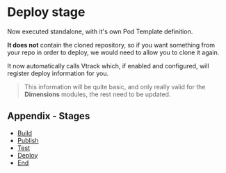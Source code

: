 # Deploy stage

Now executed standalone, with it's own Pod Template definition.

**It does not** contain the cloned repository, so if you want something from your repo in order to deploy, we would need
to allow you to clone it again.

It now automatically calls Vtrack which, if enabled and configured, will register deploy information for you.

> This information will be quite basic, and only really valid for the **Dimensions** modules, the rest need to be updated.

## Appendix - Stages

* [Build](./build.md)
* [Publish](./publish.md)
* [Test](./test.md)
* [Deploy](./deploy.md)
* [End](./end.md)
